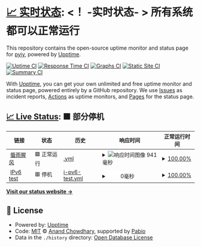 # [📈 实时状态](https://demo.upptime.js.org): <！ -实时状态- > **所有系统都可以正常运行**

This repository contains the open-source uptime monitor and status page for [pyiy](https://demo.upptime.js.org), powered by [Upptime](https://github.com/upptime/upptime).

[![Uptime CI](https://github.com/pyiy/upptime/workflows/Uptime%20CI/badge.svg)](https://github.com/pyiy/upptime/actions?query=workflow%3A%22Uptime+CI%22)
[![Response Time CI](https://github.com/pyiy/upptime/workflows/Response%20Time%20CI/badge.svg)](https://github.com/pyiy/upptime/actions?query=workflow%3A%22Response+Time+CI%22)
[![Graphs CI](https://github.com/pyiy/upptime/workflows/Graphs%20CI/badge.svg)](https://github.com/pyiy/upptime/actions?query=workflow%3A%22Graphs+CI%22)
[![Static Site CI](https://github.com/pyiy/upptime/workflows/Static%20Site%20CI/badge.svg)](https://github.com/pyiy/upptime/actions?query=workflow%3A%22Static+Site+CI%22)
[![Summary CI](https://github.com/pyiy/upptime/workflows/Summary%20CI/badge.svg)](https://github.com/pyiy/upptime/actions?query=workflow%3A%22Summary+CI%22)

With [Upptime](https://upptime.js.org), you can get your own unlimited and free uptime monitor and status page, powered entirely by a GitHub repository. We use [Issues](https://github.com/pyiy/upptime/issues) as incident reports, [Actions](https://github.com/pyiy/upptime/actions) as uptime monitors, and [Pages](https://demo.upptime.js.org) for the status page.

## [📈 Live Status](https://demo.upptime.js.org): <!--live status--> **🟧 部分停机**

<!--start: status pages-->
<!-- This summary is generated by Upptime (https://github.com/upptime/upptime) -->
<!-- Do not edit this manually, your changes will be overwritten -->
<!-- prettier-ignore -->
| 链接 | 状态 | 历史 | 响应时间 | 正常运行时间 |
| --- | ------ | ------- | ------------- | ------ |
| <img alt="" src="https://icons.duckduckgo.com/ip3/hi.pgx.me.ico" height="13"> [蜃雨腥风](https://hi.pgx.me) | 🟩 正常运行 | [.yml](https://github.com/pyiy/upptime/commits/HEAD/history/.yml) | <details><summary><img alt="响应时间图像" src="./graphs//response-time-week.png" height="20"> 941毫秒</summary><br><a href="https://pyiy.github.io/upptime/history/"><img alt="响应时间 941" src="https://img.shields.io/endpoint?url=https%3A%2F%2Fraw.githubusercontent.com%2Fpyiy%2Fupptime%2FHEAD%2Fapi%2F%2Fresponse-time.json"></a><br><a href="https://pyiy.github.io/upptime/history/"><img alt="24 小时响应时间 901" src="https://img.shields.io/endpoint?url=https%3A%2F%2Fraw.githubusercontent.com%2Fpyiy%2Fupptime%2FHEAD%2Fapi%2F%2Fresponse-time-day.json"></a><br><a href="https://pyiy.github.io/upptime/history/"><img alt="7 天正常运行时间 941" src="https://img.shields.io/endpoint?url=https%3A%2F%2Fraw.githubusercontent.com%2Fpyiy%2Fupptime%2FHEAD%2Fapi%2F%2Fresponse-time-week.json"></a><br><a href="https://pyiy.github.io/upptime/history/"><img alt="30天的正常运行时间 941" src="https://img.shields.io/endpoint?url=https%3A%2F%2Fraw.githubusercontent.com%2Fpyiy%2Fupptime%2FHEAD%2Fapi%2F%2Fresponse-time-month.json"></a><br><a href="https://pyiy.github.io/upptime/history/"><img alt="1年的正常运行时间 941" src="https://img.shields.io/endpoint?url=https%3A%2F%2Fraw.githubusercontent.com%2Fpyiy%2Fupptime%2FHEAD%2Fapi%2F%2Fresponse-time-year.json"></a></details> | <details><summary><a href="https://pyiy.github.io/upptime/history/">100.00%</a></summary><a href="https://pyiy.github.io/upptime/history/"><img alt="正常运行时间 100.00%" src="https://img.shields.io/endpoint?url=https%3A%2F%2Fraw.githubusercontent.com%2Fpyiy%2Fupptime%2FHEAD%2Fapi%2F%2Fuptime.json"></a><br><a href="https://pyiy.github.io/upptime/history/"><img alt="24 小时正常运行时间 100.00%" src="https://img.shields.io/endpoint?url=https%3A%2F%2Fraw.githubusercontent.com%2Fpyiy%2Fupptime%2FHEAD%2Fapi%2F%2Fuptime-day.json"></a><br><a href="https://pyiy.github.io/upptime/history/"><img alt="7 天正常运行时间 100.00%" src="https://img.shields.io/endpoint?url=https%3A%2F%2Fraw.githubusercontent.com%2Fpyiy%2Fupptime%2FHEAD%2Fapi%2F%2Fuptime-week.json"></a><br><a href="https://pyiy.github.io/upptime/history/"><img alt="30天的正常运行时间 100.00%" src="https://img.shields.io/endpoint?url=https%3A%2F%2Fraw.githubusercontent.com%2Fpyiy%2Fupptime%2FHEAD%2Fapi%2F%2Fuptime-month.json"></a><br><a href="https://pyiy.github.io/upptime/history/"><img alt="1年的正常运行时间 100.00%" src="https://img.shields.io/endpoint?url=https%3A%2F%2Fraw.githubusercontent.com%2Fpyiy%2Fupptime%2FHEAD%2Fapi%2F%2Fuptime-year.json"></a></details>
| <img alt="" src="https://icons.duckduckgo.com/ip3/null.ico" height="13"> [IPv6 test](forwardemail.net) | 🟥 停机 | [i-pv6-test.yml](https://github.com/pyiy/upptime/commits/HEAD/history/i-pv6-test.yml) | <details><summary><img alt="响应时间图像" src="./graphs/i-pv6-test/response-time-week.png" height="20"> 0毫秒</summary><br><a href="https://pyiy.github.io/upptime/history/i-pv6-test"><img alt="响应时间 0" src="https://img.shields.io/endpoint?url=https%3A%2F%2Fraw.githubusercontent.com%2Fpyiy%2Fupptime%2FHEAD%2Fapi%2Fi-pv6-test%2Fresponse-time.json"></a><br><a href="https://pyiy.github.io/upptime/history/i-pv6-test"><img alt="24 小时响应时间 0" src="https://img.shields.io/endpoint?url=https%3A%2F%2Fraw.githubusercontent.com%2Fpyiy%2Fupptime%2FHEAD%2Fapi%2Fi-pv6-test%2Fresponse-time-day.json"></a><br><a href="https://pyiy.github.io/upptime/history/i-pv6-test"><img alt="7 天正常运行时间 0" src="https://img.shields.io/endpoint?url=https%3A%2F%2Fraw.githubusercontent.com%2Fpyiy%2Fupptime%2FHEAD%2Fapi%2Fi-pv6-test%2Fresponse-time-week.json"></a><br><a href="https://pyiy.github.io/upptime/history/i-pv6-test"><img alt="30天的正常运行时间 0" src="https://img.shields.io/endpoint?url=https%3A%2F%2Fraw.githubusercontent.com%2Fpyiy%2Fupptime%2FHEAD%2Fapi%2Fi-pv6-test%2Fresponse-time-month.json"></a><br><a href="https://pyiy.github.io/upptime/history/i-pv6-test"><img alt="1年的正常运行时间 0" src="https://img.shields.io/endpoint?url=https%3A%2F%2Fraw.githubusercontent.com%2Fpyiy%2Fupptime%2FHEAD%2Fapi%2Fi-pv6-test%2Fresponse-time-year.json"></a></details> | <details><summary><a href="https://pyiy.github.io/upptime/history/i-pv6-test">100.00%</a></summary><a href="https://pyiy.github.io/upptime/history/i-pv6-test"><img alt="正常运行时间 100.00%" src="https://img.shields.io/endpoint?url=https%3A%2F%2Fraw.githubusercontent.com%2Fpyiy%2Fupptime%2FHEAD%2Fapi%2Fi-pv6-test%2Fuptime.json"></a><br><a href="https://pyiy.github.io/upptime/history/i-pv6-test"><img alt="24 小时正常运行时间 100.00%" src="https://img.shields.io/endpoint?url=https%3A%2F%2Fraw.githubusercontent.com%2Fpyiy%2Fupptime%2FHEAD%2Fapi%2Fi-pv6-test%2Fuptime-day.json"></a><br><a href="https://pyiy.github.io/upptime/history/i-pv6-test"><img alt="7 天正常运行时间 100.00%" src="https://img.shields.io/endpoint?url=https%3A%2F%2Fraw.githubusercontent.com%2Fpyiy%2Fupptime%2FHEAD%2Fapi%2Fi-pv6-test%2Fuptime-week.json"></a><br><a href="https://pyiy.github.io/upptime/history/i-pv6-test"><img alt="30天的正常运行时间 100.00%" src="https://img.shields.io/endpoint?url=https%3A%2F%2Fraw.githubusercontent.com%2Fpyiy%2Fupptime%2FHEAD%2Fapi%2Fi-pv6-test%2Fuptime-month.json"></a><br><a href="https://pyiy.github.io/upptime/history/i-pv6-test"><img alt="1年的正常运行时间 100.00%" src="https://img.shields.io/endpoint?url=https%3A%2F%2Fraw.githubusercontent.com%2Fpyiy%2Fupptime%2FHEAD%2Fapi%2Fi-pv6-test%2Fuptime-year.json"></a></details>

<!--end: status pages-->

[**Visit our status website →**](https://demo.upptime.js.org)

## 📄 License

- Powered by: [Upptime](https://github.com/upptime/upptime)
- Code: [MIT](./LICENSE) © [Anand Chowdhary](https://anandchowdhary.com), supported by [Pabio](https://pabio.com)
- Data in the `./history` directory: [Open Database License](https://opendatacommons.org/licenses/odbl/1-0/)

